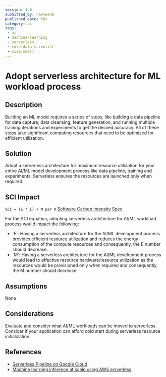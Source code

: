 ```yaml
---
version: 1.0
submitted_by: navveenb
published_date: tbd
category: ai
tags: 
 - ai
 - machine-learning
 - serverless
 - role:data-scientist
 - size:small
---
```


# Adopt serverless architecture for ML workload process

## Description

Building an ML model requires a series of steps, like building
a data pipeline for data capture, data cleansing, feature generation, and running multiple training iterations and experiments to get the desired accuracy. All of these steps take significant computing resources that need to be optimized for efficient utilization.


## Solution
Adopt a serverless architecture for maximum resource utilization for your entire AI/ML model development process like data pipeline, training and experiments. Serverless ensures the resources are launched only when required. 


## SCI Impact
`SCI = (E * I) + M per R`
[Software Carbon Intensity Spec](https://grnsft.org/sci)

For the SCI equation, adopting serverless architecture for AI/ML workload process would impact the following:

- 'E':  Having a serverless architecture for the AI/ML development process provides efficient resource utilization and reduces the energy consumption of the compute resources and consequently, the E number should decrease.
- 'M':  Having a serverless architecture for the AI/ML development process would lead to effective resource hardware/resource utilization as the resources would be provisioned only when required and consequently, the M number should decrease.

## Assumptions
None

## Considerations
Evaluate and consider what AI/ML workloads can be moved to serverless. Consider if your application can afford cold start during serverless resource initialization. 

## References
- [Serverless Pipeline on Google Cloud](https://cloud.google.com/blog/products/ai-machine-learning/serverless-machine-learning-pipelines-on-google-cloud)
- [Machine learning inference at scale using AWS serverless](https://aws.amazon.com/blogs/machine-learning/machine-learning-inference-at-scale-using-aws-serverless/)
